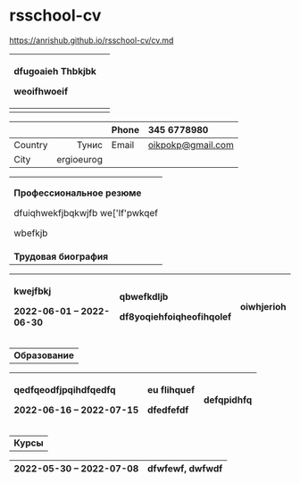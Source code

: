 # rsschool-cv
https://anrishub.github.io/rsschool-cv/cv.md


|<p>**dfugoaieh**  **Thbkjbk**</p><p>weoifhwoeif</p>||
| :- | :- |
|||

|||Phone|345 6778980|
| :- | -: | :- | :- |
|Country|Тунис|Email|oikpokp@gmail.com|
|City|ergioeurog||

||
| :- |
|<p>**Профессиональное резюме**</p><p>dfuiqhwekfjbqkwjfb we['lf'pwkqef</p><p>wbefkjb</p>|
|**Трудовая биография** |

|<p>**kwejfbkj** </p><p>2022-06-01 – 2022-06-30</p>|<p>**qbwefkdljb**</p><p>df8yoqiehfoiqheofihqolef</p>|oiwhjerioh|
| :- | :- | -: |

||
| :- |
|**Образование**|

|<p>**qedfqeodfjpqihdfqedfq**</p><p>2022-06-16 – 2022-07-15</p>|<p>**eu flihquef**</p><p>dfedfefdf</p>|defqpidhfq|
| :- | :- | -: |

||
| :- |
|**Курсы**|

|2022-05-30 – 2022-07-08|dfwfewf, dwfwdf|
| :- | -: |

||
| :- |
